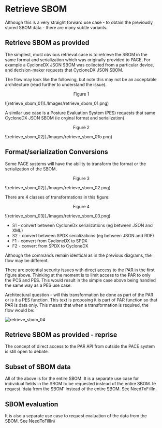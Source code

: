 # Retrieve SBOM

Although this is a very straight forward use case -
to obtain the previously stored SBOM data -
there are many subtle variants.

## Retrieve SBOM as provided
The simplest, most obvious retrieval case
is to retrieve the SBOM in the same
format and serialization which was originally provided to PACE.
For example a CycloneDX JSON SBOM was collected
from a particular device,
and decision-maker
requests that CycloneDX JSON SBOM.

The flow may look like the following,
but note this may not be an acceptable architecture
(read further to understand the issue).

<p align="center">Figure 1</p>
![retrieve_sbom_01](./Images/retrieve_sbom_01.png)

A similar use case is a Posture Evaluation System (PES)
requests that same CycloneDX JSON SBOM
(ie orginal format and serialization).

<p align="center">Figure 2</p>
![retrieve_sbom_02](./Images/retrieve_sbom_01b.png)

## Format/serialization Conversions
Some PACE systems will have the ability to transform
the format or the serialization of the SBOM.

<p align="center">Figure 3</p>
![retrieve_sbom_02](./Images/retrieve_sbom_02.png)

There are 4 classes of transformations in this figure:

<p align="center">Figure 4</p>
![retrieve_sbom_03](./Images/retrieve_sbom_03.png)

- S1 - convert between CycloneDx serializations (eg between JSON and XML)
- S2 - convert between SPDX serializations (eg between JSON and RDF)
- F1 - convert from CycloneDX to SPDX
- F2 - convert from SPDX to CycloneDX

Although the commands remain identical as in the previous diagrams,
the flow may be different.

There are potential security issues with direct access
to the PAR in the first figure above.
Thinking at the moment is to limit access to the PAR
to only the PCS and PES.
This would result in the simple case above being handled the
same way as a PES use case.

Architectural question - will this transformation be done
as part of the PAR or is it a PES function.
This text is proposing it is part of PAR function so that PAR is data only.
This means that when a transformation is required,
the flow would be:

![retrieve_sbom_04](./Images/retrieve_sbom_04.png)

## Retrieve SBOM as provided - reprise
The concept of direct access
to the PAR API
from outside the PACE system
is still open to debate.

## Subset of SBOM data

All of the above is for the entire SBOM.
It is a separate use case for individual fields in the SBOM
to be requested instead of the entire SBOM.
Ie request 'data from the SBOM' instead of the entire SBOM.
See NeedToFillIn.

## SBOM evaluation
It is also a separate use case to request evaluation of the data
from the SBOM.
See NeedToFillIn/
